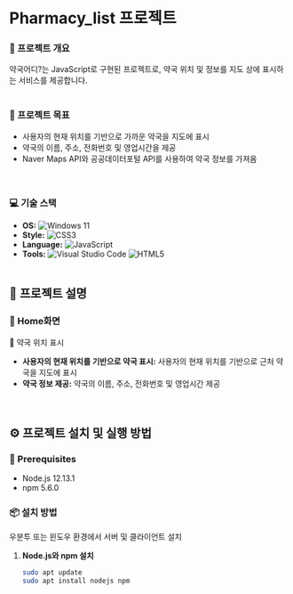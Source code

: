 # Pharmacy_list 프로젝트


### 📖 프로젝트 개요
약국어디?는 JavaScript로 구현된 프로젝트로, 약국 위치 및 정보를 지도 상에 표시하는 서비스를 제공합니다.
<br/><br/>

### 🚀 프로젝트 목표
- 사용자의 현재 위치를 기반으로 가까운 약국을 지도에 표시
- 약국의 이름, 주소, 전화번호 및 영업시간을 제공
- Naver Maps API와 공공데이터포털 API를 사용하여 약국 정보를 가져옴
<br/><br/><br/>

### 💻 기술 스택
- **OS:** ![Windows 11](https://img.shields.io/badge/Windows%2011-%230079d5.svg?style=for-the-badge&logo=Windows%2011&logoColor=white) 
- **Style:** ![CSS3](https://img.shields.io/badge/css3-%231572B6.svg?style=for-the-badge&logo=css3&logoColor=white)
- **Language:** ![JavaScript](https://img.shields.io/badge/javascript-%23323330.svg?style=for-the-badge&logo=javascript&logoColor=%23F7DF1E)
- **Tools:** ![Visual Studio Code](https://img.shields.io/badge/Visual%20Studio%20Code-0078d7.svg?style=for-the-badge&logo=visual-studio-code&logoColor=white) ![HTML5](https://img.shields.io/badge/html5-%23E34F26.svg?style=for-the-badge&logo=html5&logoColor=white)
<br/><br/>

## 📝 프로젝트 설명

### 💼 Home화면
📌 약국 위치 표시<br/>
- **사용자의 현재 위치를 기반으로 약국 표시:** 사용자의 현재 위치를 기반으로 근처 약국을 지도에 표시<br/>
- **약국 정보 제공:** 약국의 이름, 주소, 전화번호 및 영업시간 제공<br/><br/><br/>

## ⚙️ 프로젝트 설치 및 실행 방법

### 📝 Prerequisites
- Node.js 12.13.1
- npm 5.6.0

### 📦 설치 방법
우분투 또는 윈도우 환경에서 서버 및 클라이언트 설치<br/>

1. **Node.js와 npm 설치**
   ```sh
   sudo apt update
   sudo apt install nodejs npm

